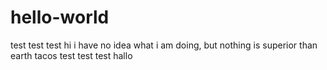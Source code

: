 # hello-world
test test test
hi i have no idea what i am doing, but nothing is superior than earth tacos
test test test
hallo
